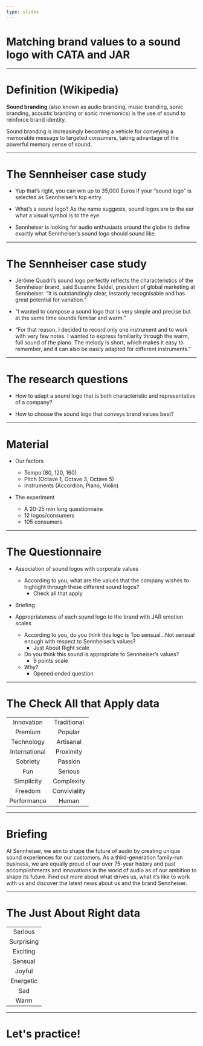 ```yaml
---
type: slides
---
```


# Matching brand values to a sound logo with CATA and JAR



---

# Definition (Wikipedia)

<span style="font-weight : bold">Sound branding</span> (also known as audio branding, music branding, sonic branding, acoustic branding or sonic mnemonics) is the use of sound to reinforce brand identity.

Sound branding is increasingly becoming a vehicle for conveying a memorable message to targeted consumers, taking advantage of the powerful memory sense of sound.

---

# The Sennheiser case study

- Yup that’s right, you can win up to 35,000 Euros if your “sound logo” is selected as Sennheiser’s top entry.

- What’s a sound logo? As the name suggests, sound logos are to the ear what a visual symbol is to the eye. 

- Sennheiser is looking for audio enthusiasts around the globe to define exactly what Sennheiser’s sound logo should sound like.

---

# The Sennheiser case study

- Jérôme Quadri’s sound logo perfectly reflects the characteristics of the Sennheiser brand, said Susanne Seidel, president of global marketing at Sennheiser. “It is outstandingly clear, instantly recognisable and has great potential for variation.”

- “I wanted to compose a sound logo that is very simple and precise but at the same time sounds familiar and warm.”

- “For that reason, I decided to record only one instrument and to work with very few notes. I wanted to express familiarity through the warm, full sound of the piano. The melody is short, which makes it easy to remember, and it can also be easily adapted for different instruments.”

---

# The research questions

- How to adapt a sound logo that is both characteristic and representative of a company?

- How to choose the sound logo that conveys brand values best?

---

# Material

- Our factors
    - Tempo  (80, 120, 160)
    - Pitch (Octave 1, Octave 3, Octave 5) 
    - Instruments (Accordion, Piano, Violin) 

- The experiment
    - A 20-25 min long questionnaire
    - 12 logos/consumers
    - 105 consumers
    
---

# The Questionnaire

- Association of sound logos with corporate values
    - According to you, what are the values that the company wishes to highlight through these different sound logos?
      - Check all that apply

- Briefing

- Appropriateness of each sound logo to the brand with JAR emotion scales
    - According to you, do you think this logo is Too sensual...Not sensual enough with respect to Sennheiser’s values?
      - Just About Right scale
    - Do you think this sound is appropriate to Sennheiser’s values?
      - 9 points scale
    - Why?
      - Opened ended question
      
---

# The Check All that Apply data

|               |              |
|:-------------:|:------------:|
|   Innovation  |  Traditional |
|    Premium    |    Popular   |
|   Technology  |   Artisanal  |
| International |   Proximity  |
|    Sobriety   |    Passion   |
|      Fun      |    Serious   |
|   Simplicity  |  Complexity  |
|    Freedom    | Conviviality |
|  Performance  |     Human    |

---

# Briefing

At Sennheiser, we aim to shape the future of audio by creating unique sound experiences for our customers. As a third-generation family-run business, we are equally proud of our over 75-year history and past accomplishments and innovations in the world of audio as of our ambition to shape its future. Find out more about what drives us, what it’s like to work with us and discover the latest news about us and the brand Sennheiser.

---

# The Just About Right data

|            |
|:----------:|
|   Serious  |
| Surprising |
|  Exciting  |
|   Sensual  |
|   Joyful   |
|  Energetic |
|     Sad    |
|    Warm    |

---

# Let's practice!